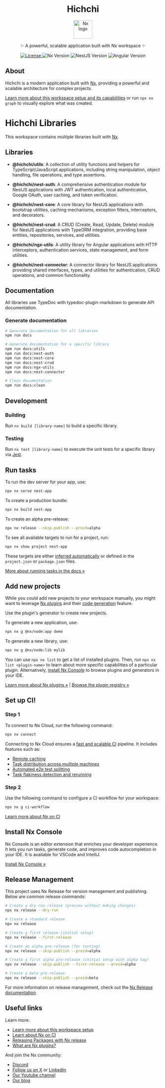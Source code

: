 <!--suppress ALL -->
<div align="center">
  <h1>Hichchi</h1>
  <p>
    <a href="https://nx.dev" target="_blank" rel="noreferrer">
      <img src="https://raw.githubusercontent.com/nrwl/nx/master/images/nx-logo.png" width="60" alt="Nx logo">
    </a>
  </p>
  <p>
    ✨ A powerful, scalable application built with Nx workspace ✨
  </p>
  <p>
    <a href="https://github.com/hichchidev/hichchi/blob/main/LICENSE">
      <img src="https://img.shields.io/badge/license-MIT-green" alt="License">
    </a>
    <img src="https://img.shields.io/badge/nx-21.2.1-orange" alt="Nx Version">
    <img src="https://img.shields.io/badge/nestjs-11.1.3-red" alt="NestJS Version">
    <img src="https://img.shields.io/badge/angular-19.0.0-blue" alt="Angular Version">
  </p>
</div>

## About

Hichchi is a modern application built with [Nx](https://nx.dev), providing a powerful and scalable architecture for complex projects.

[Learn more about this workspace setup and its capabilities](https://nx.dev/nx-api/node?utm_source=nx_project&amp;utm_medium=readme&amp;utm_campaign=nx_projects) or run `npx nx graph` to visually explore what was created.

# Hichchi Libraries

This workspace contains multiple libraries built with [Nx](https://nx.dev).

## Libraries

- **@hichchi/utils**: A collection of utility functions and helpers for TypeScript/JavaScript applications, including string manipulation, object handling, file operations, and type assertions.

- **@hichchi/nest-auth**: A comprehensive authentication module for NestJS applications with JWT authentication, local authentication, Google OAuth, user caching, and token verification.

- **@hichchi/nest-core**: A core library for NestJS applications with bootstrap utilities, caching mechanisms, exception filters, interceptors, and decorators.

- **@hichchi/nest-crud**: A CRUD (Create, Read, Update, Delete) module for NestJS applications with TypeORM integration, providing base entities, repositories, services, and utilities.

- **@hichchi/ngx-utils**: A utility library for Angular applications with HTTP interceptors, authentication services, state management, and form utilities.

- **@hichchi/nest-connector**: A connector library for NestJS applications providing shared interfaces, types, and utilities for authentication, CRUD operations, and common functionality.

## Documentation

All libraries use TypeDoc with typedoc-plugin-markdown to generate API documentation.

### Generate documentation

```bash
# Generate documentation for all libraries
npm run docs

# Generate documentation for a specific library
npm run docs:utils
npm run docs:nest-auth
npm run docs:nest-core
npm run docs:nest-crud
npm run docs:ngx-utils
npm run docs:nest-connector

# Clean documentation
npm run docs:clean
```

## Development

### Building

Run `nx build [library-name]` to build a specific library.

### Testing

Run `nx test [library-name]` to execute the unit tests for a specific library via [Jest](https://jestjs.io).

## Run tasks

To run the dev server for your app, use:

```sh
npx nx serve nest-app
```

To create a production bundle:

```sh
npx nx build nest-app
```

To create an alpha pre-release:

```sh
npx nx release --skip-publish --preid=alpha
```

To see all available targets to run for a project, run:

```sh
npx nx show project nest-app
```

These targets are either [inferred automatically](https://nx.dev/concepts/inferred-tasks?utm_source=nx_project&utm_medium=readme&utm_campaign=nx_projects) or defined in the `project.json` or `package.json` files.

[More about running tasks in the docs &raquo;](https://nx.dev/features/run-tasks?utm_source=nx_project&utm_medium=readme&utm_campaign=nx_projects)

## Add new projects

While you could add new projects to your workspace manually, you might want to leverage [Nx plugins](https://nx.dev/concepts/nx-plugins?utm_source=nx_project&utm_medium=readme&utm_campaign=nx_projects) and their [code generation](https://nx.dev/features/generate-code?utm_source=nx_project&utm_medium=readme&utm_campaign=nx_projects) feature.

Use the plugin's generator to create new projects.

To generate a new application, use:

```sh
npx nx g @nx/node:app demo
```

To generate a new library, use:

```sh
npx nx g @nx/node:lib mylib
```

You can use `npx nx list` to get a list of installed plugins. Then, run `npx nx list <plugin-name>` to learn about more specific capabilities of a particular plugin. Alternatively, [install Nx Console](https://nx.dev/getting-started/editor-setup?utm_source=nx_project&utm_medium=readme&utm_campaign=nx_projects) to browse plugins and generators in your IDE.

[Learn more about Nx plugins &raquo;](https://nx.dev/concepts/nx-plugins?utm_source=nx_project&utm_medium=readme&utm_campaign=nx_projects) | [Browse the plugin registry &raquo;](https://nx.dev/plugin-registry?utm_source=nx_project&utm_medium=readme&utm_campaign=nx_projects)

## Set up CI!

### Step 1

To connect to Nx Cloud, run the following command:

```sh
npx nx connect
```

Connecting to Nx Cloud ensures a [fast and scalable CI](https://nx.dev/ci/intro/why-nx-cloud?utm_source=nx_project&utm_medium=readme&utm_campaign=nx_projects) pipeline. It includes features such as:

- [Remote caching](https://nx.dev/ci/features/remote-cache?utm_source=nx_project&utm_medium=readme&utm_campaign=nx_projects)
- [Task distribution across multiple machines](https://nx.dev/ci/features/distribute-task-execution?utm_source=nx_project&utm_medium=readme&utm_campaign=nx_projects)
- [Automated e2e test splitting](https://nx.dev/ci/features/split-e2e-tasks?utm_source=nx_project&utm_medium=readme&utm_campaign=nx_projects)
- [Task flakiness detection and rerunning](https://nx.dev/ci/features/flaky-tasks?utm_source=nx_project&utm_medium=readme&utm_campaign=nx_projects)

### Step 2

Use the following command to configure a CI workflow for your workspace:

```sh
npx nx g ci-workflow
```

[Learn more about Nx on CI](https://nx.dev/ci/intro/ci-with-nx#ready-get-started-with-your-provider?utm_source=nx_project&utm_medium=readme&utm_campaign=nx_projects)

## Install Nx Console

Nx Console is an editor extension that enriches your developer experience. It lets you run tasks, generate code, and improves code autocompletion in your IDE. It is available for VSCode and IntelliJ.

[Install Nx Console &raquo;](https://nx.dev/getting-started/editor-setup?utm_source=nx_project&utm_medium=readme&utm_campaign=nx_projects)

## Release Management

This project uses Nx Release for version management and publishing. Below are common release commands:

```sh
# Create a dry-run release (preview without making changes)
npx nx release --dry-run

# Create a standard release
npx nx release

# Create a first release (initial setup)
npx nx release --first-release

# Create an alpha pre-release (for testing)
npx nx release --skip-publish --preid=alpha

# Create a first alpha pre-release (initial setup with alpha tag)
npx nx release --skip-publish --first-release --preid=alpha

# Create a beta pre-release
npx nx release --skip-publish --preid=beta
```

For more information on release management, check out the [Nx Release documentation](https://nx.dev/features/manage-releases).

## Useful links

Learn more:

- [Learn more about this workspace setup](https://nx.dev/nx-api/node?utm_source=nx_project&amp;utm_medium=readme&amp;utm_campaign=nx_projects)
- [Learn about Nx on CI](https://nx.dev/ci/intro/ci-with-nx?utm_source=nx_project&utm_medium=readme&utm_campaign=nx_projects)
- [Releasing Packages with Nx release](https://nx.dev/features/manage-releases?utm_source=nx_project&utm_medium=readme&utm_campaign=nx_projects)
- [What are Nx plugins?](https://nx.dev/concepts/nx-plugins?utm_source=nx_project&utm_medium=readme&utm_campaign=nx_projects)

And join the Nx community:
- [Discord](https://go.nx.dev/community)
- [Follow us on X](https://twitter.com/nxdevtools) or [LinkedIn](https://www.linkedin.com/company/nrwl)
- [Our Youtube channel](https://www.youtube.com/@nxdevtools)
- [Our blog](https://nx.dev/blog?utm_source=nx_project&utm_medium=readme&utm_campaign=nx_projects)
